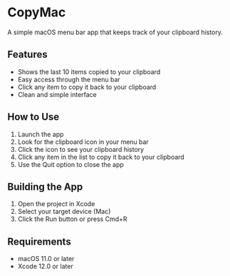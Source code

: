 # CopyMac

A simple macOS menu bar app that keeps track of your clipboard history.

## Features

- Shows the last 10 items copied to your clipboard
- Easy access through the menu bar
- Click any item to copy it back to your clipboard
- Clean and simple interface

## How to Use

1. Launch the app
2. Look for the clipboard icon in your menu bar
3. Click the icon to see your clipboard history
4. Click any item in the list to copy it back to your clipboard
5. Use the Quit option to close the app

## Building the App

1. Open the project in Xcode
2. Select your target device (Mac)
3. Click the Run button or press Cmd+R

## Requirements

- macOS 11.0 or later
- Xcode 12.0 or later 